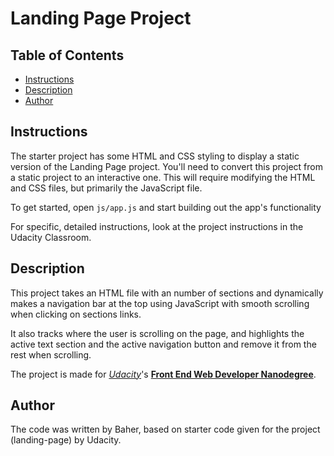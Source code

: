 # Landing Page Project

## Table of Contents
  - [Instructions](#instructions)
  - [Description](#description)
  - [Author](#author)

## Instructions

The starter project has some HTML and CSS styling to display a static version of the Landing Page project. You'll need to convert this project from a static project to an interactive one. This will require modifying the HTML and CSS files, but primarily the JavaScript file.

To get started, open `js/app.js` and start building out the app's functionality

For specific, detailed instructions, look at the project instructions in the Udacity Classroom.

## Description

This project takes an HTML file with an number of sections and dynamically makes a navigation bar at the top using JavaScript with smooth scrolling when clicking on sections links.

It also tracks where the user is scrolling on the page, and highlights the active text section and the active navigation button and remove it from the rest when scrolling.

The project is made for [_Udacity_](https://www.udacity.com/)'s [**Front End Web Developer Nanodegree**](https://www.udacity.com/course/front-end-web-developer-nanodegree--nd0011).

## Author

The code was written by Baher, based on starter code given for the project (landing-page) by Udacity.
